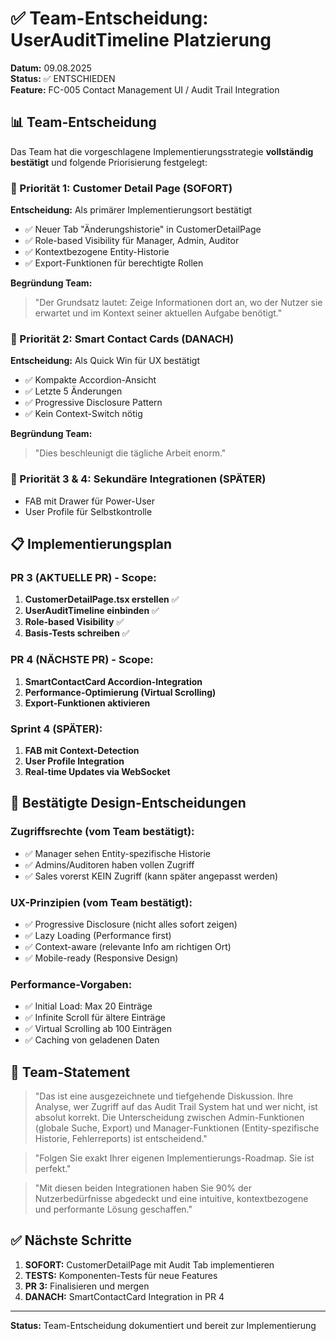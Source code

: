 # ✅ Team-Entscheidung: UserAuditTimeline Platzierung

**Datum:** 09.08.2025  
**Status:** ✅ ENTSCHIEDEN  
**Feature:** FC-005 Contact Management UI / Audit Trail Integration

## 📊 Team-Entscheidung

Das Team hat die vorgeschlagene Implementierungsstrategie **vollständig bestätigt** und folgende Priorisierung festgelegt:

### 🥇 Priorität 1: Customer Detail Page (SOFORT)
**Entscheidung:** Als primärer Implementierungsort bestätigt

- ✅ Neuer Tab "Änderungshistorie" in CustomerDetailPage
- ✅ Role-based Visibility für Manager, Admin, Auditor
- ✅ Kontextbezogene Entity-Historie
- ✅ Export-Funktionen für berechtigte Rollen

**Begründung Team:** 
> "Der Grundsatz lautet: Zeige Informationen dort an, wo der Nutzer sie erwartet und im Kontext seiner aktuellen Aufgabe benötigt."

### 🥈 Priorität 2: Smart Contact Cards (DANACH)
**Entscheidung:** Als Quick Win für UX bestätigt

- ✅ Kompakte Accordion-Ansicht
- ✅ Letzte 5 Änderungen
- ✅ Progressive Disclosure Pattern
- ✅ Kein Context-Switch nötig

**Begründung Team:**
> "Dies beschleunigt die tägliche Arbeit enorm."

### 🥉 Priorität 3 & 4: Sekundäre Integrationen (SPÄTER)
- FAB mit Drawer für Power-User
- User Profile für Selbstkontrolle

## 📋 Implementierungsplan

### PR 3 (AKTUELLE PR) - Scope:
1. **CustomerDetailPage.tsx erstellen** ✅
2. **UserAuditTimeline einbinden** ✅
3. **Role-based Visibility** ✅
4. **Basis-Tests schreiben** ✅

### PR 4 (NÄCHSTE PR) - Scope:
1. **SmartContactCard Accordion-Integration**
2. **Performance-Optimierung (Virtual Scrolling)**
3. **Export-Funktionen aktivieren**

### Sprint 4 (SPÄTER):
1. **FAB mit Context-Detection**
2. **User Profile Integration**
3. **Real-time Updates via WebSocket**

## 🎯 Bestätigte Design-Entscheidungen

### Zugriffsrechte (vom Team bestätigt):
- ✅ Manager sehen Entity-spezifische Historie
- ✅ Admins/Auditoren haben vollen Zugriff
- ✅ Sales vorerst KEIN Zugriff (kann später angepasst werden)

### UX-Prinzipien (vom Team bestätigt):
- ✅ Progressive Disclosure (nicht alles sofort zeigen)
- ✅ Lazy Loading (Performance first)
- ✅ Context-aware (relevante Info am richtigen Ort)
- ✅ Mobile-ready (Responsive Design)

### Performance-Vorgaben:
- ✅ Initial Load: Max 20 Einträge
- ✅ Infinite Scroll für ältere Einträge
- ✅ Virtual Scrolling ab 100 Einträgen
- ✅ Caching von geladenen Daten

## 📝 Team-Statement

> "Das ist eine ausgezeichnete und tiefgehende Diskussion. Ihre Analyse, wer Zugriff auf das Audit Trail System hat und wer nicht, ist absolut korrekt. Die Unterscheidung zwischen Admin-Funktionen (globale Suche, Export) und Manager-Funktionen (Entity-spezifische Historie, Fehlerreports) ist entscheidend."

> "Folgen Sie exakt Ihrer eigenen Implementierungs-Roadmap. Sie ist perfekt."

> "Mit diesen beiden Integrationen haben Sie 90% der Nutzerbedürfnisse abgedeckt und eine intuitive, kontextbezogene und performante Lösung geschaffen."

## ✅ Nächste Schritte

1. **SOFORT:** CustomerDetailPage mit Audit Tab implementieren
2. **TESTS:** Komponenten-Tests für neue Features
3. **PR 3:** Finalisieren und mergen
4. **DANACH:** SmartContactCard Integration in PR 4

---

**Status:** Team-Entscheidung dokumentiert und bereit zur Implementierung